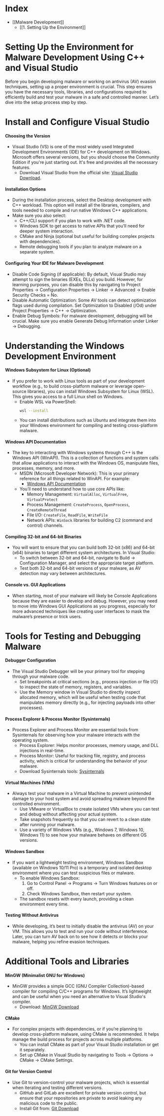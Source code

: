 # Index 
- [[Malware Development]]
	- [[1. Setting Up the Environment]]

# Setting Up the Environment for Malware Development Using C++ and Visual Studio

Before you begin developing malware or working on antivirus (AV) evasion techniques, setting up a proper environment is crucial. This step ensures you have the necessary tools, libraries, and configurations required to efficiently build and test your malware in a safe and controlled manner. Let’s dive into the setup process step by step.

# Install and Configure Visual Studio

#### Choosing the Version
- Visual Studio (VS) is one of the most widely used Integrated Development Environments (IDE) for C++ development on Windows. Microsoft offers several versions, but you should choose the Community Edition if you're just starting out. It's free and provides all the necessary features.
  - Download Visual Studio from the official site: [Visual Studio Download](https://visualstudio.microsoft.com/downloads/).

#### Installation Options
- During the installation process, select the Desktop development with C++ workload. This option will install all the libraries, compilers, and tools needed to compile and run native Windows C++ applications.
- Make sure you also select:
  - C++/CLI support if you plan to work with .NET code.
  - Windows SDK to get access to native APIs that you’ll need for deeper system interaction.
  - CMake and Ninja (optional but useful for building complex projects with dependencies).
  - Remote debugging tools if you plan to analyze malware on a separate system.

#### Configuring Your IDE for Malware Development
- Disable Code Signing (if applicable): By default, Visual Studio may attempt to sign the binaries (EXEs, DLLs) you build. However, for learning purposes, you can disable this by navigating to Project Properties → Configuration Properties → Linker → Advanced → Enable Security Checks = No.
- Disable Automatic Optimization: Some AV tools can detect optimization flags used during compilation. Set Optimization to Disabled (/Od) under Project Properties → C++ → Optimization.
- Enable Debug Symbols: For malware development, debugging will be crucial. Make sure you enable Generate Debug Information under Linker → Debugging.

# Understanding the Windows Development Environment

#### Windows Subsystem for Linux (Optional)
- If you prefer to work with Linux tools as part of your development workflow (e.g., to build cross-platform malware or leverage open-source libraries), you can install Windows Subsystem for Linux (WSL). This gives you access to a full Linux shell on Windows.
  - Enable WSL via PowerShell:
    ```bash
    wsl --install
    ```
  - You can install distributions such as Ubuntu and integrate them into your Windows environment for compiling and testing cross-platform malware.

#### Windows API Documentation
- The key to interacting with Windows systems through C++ is the Windows API (WinAPI). This is a collection of functions and system calls that allow applications to interact with the Windows OS, manipulate files, processes, memory, and more.
  - MSDN (Microsoft Developer Network): This is your primary reference for all things related to WinAPI. For example:
    - [Windows API Documentation](https://docs.microsoft.com/en-us/windows/win32/api/)
  - You’ll need to understand how to use core APIs like:
    - Memory Management: `VirtualAlloc`, `VirtualFree`, `VirtualProtect`
    - Process Management: `CreateProcess`, `OpenProcess`, `CreateRemoteThread`
    - File I/O: `CreateFile`, `ReadFile`, `WriteFile`
    - Network APIs: `WinSock` libraries for building C2 (command and control) channels.

#### Compiling 32-bit and 64-bit Binaries
- You will want to ensure that you can build both 32-bit (x86) and 64-bit (x64) binaries to target different system architectures. In Visual Studio:
  - To switch between 32-bit and 64-bit, navigate to Build → Configuration Manager, and select the appropriate target platform.
  - Test both 32-bit and 64-bit versions of your malware, as AV detection may vary between architectures.

#### Console vs. GUI Applications
- When starting, most of your malware will likely be Console Applications because they are easier to develop and debug. However, you may need to move into Windows GUI Applications as you progress, especially for more advanced techniques like creating user interfaces to mask the malware’s presence or trick users.

# Tools for Testing and Debugging Malware

#### Debugger Configuration
- The Visual Studio Debugger will be your primary tool for stepping through your malware code.
  - Set breakpoints at critical sections (e.g., process injection or file I/O) to inspect the state of memory, registers, and variables.
  - Use the Memory window in Visual Studio to directly inspect allocated memory, which will be useful when testing code that manipulates memory directly (e.g., for injecting payloads into other processes).

#### Process Explorer & Process Monitor (Sysinternals)
- Process Explorer and Process Monitor are essential tools from Sysinternals for observing how your malware interacts with the operating system.
  - Process Explorer: Helps monitor processes, memory usage, and DLL injections in real-time.
  - Process Monitor: Useful for tracking file, registry, and process activity, which is critical for understanding the behavior of your malware.
  - Download Sysinternals tools: [Sysinternals](https://docs.microsoft.com/en-us/sysinternals/downloads/)

#### Virtual Machines (VMs)
- Always test your malware in a Virtual Machine to prevent unintended damage to your host system and avoid spreading malware beyond the controlled environment.
  - Use VMware or VirtualBox to create isolated VMs where you can test and debug without affecting your actual system.
  - Take snapshots frequently so that you can revert to a clean state after running your malware.
  - Use a variety of Windows VMs (e.g., Windows 7, Windows 10, Windows 11) to see how your malware behaves on different OS versions.

#### Windows Sandbox
- If you want a lightweight testing environment, Windows Sandbox (available on Windows 10/11 Pro) is a temporary and isolated desktop environment where you can test suspicious files or malware.
  - To enable Windows Sandbox:
    1. Go to Control Panel → Programs → Turn Windows features on or off.
    2. Check Windows Sandbox, then restart your system.
  - The sandbox resets with every launch, providing a clean environment every time.

#### Testing Without Antivirus
- While developing, it’s best to initially disable the antivirus (AV) on your VM. This allows you to test and run your code without interference. Later, you can turn AV back on to see how it detects or blocks your malware, helping you refine evasion techniques.

# Additional Tools and Libraries

#### MinGW (Minimalist GNU for Windows)
- MinGW provides a simple GCC (GNU Compiler Collection)-based compiler for compiling C/C++ programs for Windows. It’s lightweight and can be useful when you need an alternative to Visual Studio's compiler.
  - Download: [MinGW Download](https://osdn.net/projects/mingw/releases/)

#### CMake
- For complex projects with dependencies, or if you’re planning to develop cross-platform malware, using CMake is recommended. It helps manage the build process for projects across multiple platforms.
  - You can install CMake as part of your Visual Studio installation or get it separately.
  - Set up CMake in Visual Studio by navigating to Tools → Options → CMake → CMake Settings.

#### Git for Version Control
- Use Git to version-control your malware projects, which is essential when iterating and testing different versions.
  - GitHub and GitLab are excellent for private version control, but ensure that your repositories are private to avoid leaking any malicious code to the public.
  - Install Git from: [Git Download](https://git-scm.com/)